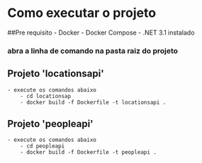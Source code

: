 # Como executar o projeto

##Pre requisito
	- Docker
	- Docker Compose
	- .NET 3.1 instalado

### abra a linha de comando na pasta raiz do projeto


## Projeto 'locationsapi'
	- execute os comandos abaixo
		- cd locationsap
		- docker build -f Dockerfile -t locationsapi .


## Projeto 'peopleapi'
	- execute os comandos abaixo
		- cd peopleapi
		- docker build -f Dockerfile -t peopleapi .



